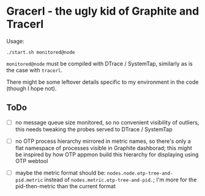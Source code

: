 # Gracerl - the ugly kid of Graphite and Tracerl

Usage:

    ./start.sh monitored@node

`monitored@node` must be compiled with DTrace / SystemTap,
similarly as is the case with `tracerl`.

There might be some leftover details specific to my environment
in the code (though I hope not).

## ToDo

- [ ] no message queue size monitored, so no convenient visibility of outliers,
  this needs tweaking the probes served to DTrace / SystemTap

- [ ] no OTP process hierarchy mirrored in metric names,
  so there's only a flat namespace of processes visible in Graphite
  dashborad; this might be inspired by how OTP appmon build this hierarchy
  for displaying using OTP webtool

- [ ] maybe the metric format should be: `nodes.node.otp-tree-and-pid.metric`
  instead of `nodes.metric.otp-tree-and-pid.`;
  I'm more for the pid-then-metric than the current format
